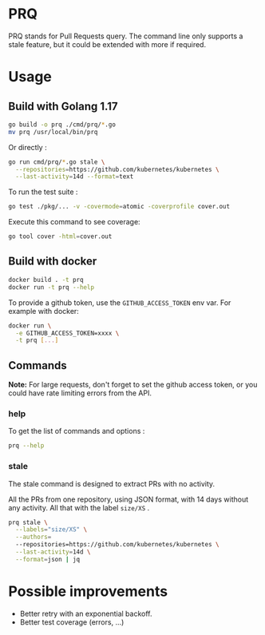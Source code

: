 # PRQ

PRQ stands for Pull Requests query. The command line only supports a stale feature, but it could be extended with more
if required.

# Usage

## Build with Golang 1.17

```bash
go build -o prq ./cmd/prq/*.go
mv prq /usr/local/bin/prq
```

Or directly :

```bash
go run cmd/prq/*.go stale \
  --repositories=https://github.com/kubernetes/kubernetes \
  --last-activity=14d --format=text
```

To run the test suite :

```bash
go test ./pkg/... -v -covermode=atomic -coverprofile cover.out
```

Execute this command to see coverage:

```bash
go tool cover -html=cover.out
```

## Build with docker

```bash
docker build . -t prq
docker run -t prq --help
```

To provide a github token, use the `GITHUB_ACCESS_TOKEN` env var.
For example with docker:

```bash
docker run \
  -e GITHUB_ACCESS_TOKEN=xxxx \
  -t prq [...]
```

## Commands

**Note:** For large requests, don't forget to set the github access token,
or you could have rate limiting errors from the API.

### help

To get the list of commands and options :

```bash
prq --help
```

### stale

The stale command is designed to extract PRs with no activity.

All the PRs from one repository, using JSON format, with 14 days without any activity. All that with the label `size/XS`
.

```bash
prq stale \
  --labels="size/XS" \
  --authors=
  --repositories=https://github.com/kubernetes/kubernetes \
  --last-activity=14d \
  --format=json | jq 
```

# Possible improvements

* Better retry with an exponential backoff.
* Better test coverage (errors, ...)
